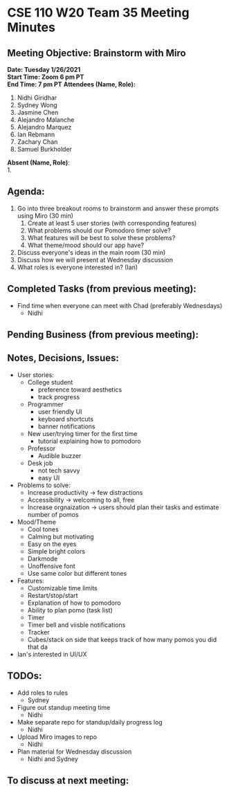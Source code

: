 # CSE 110 W20 Team 35 Meeting Minutes

## Meeting Objective: Brainstorm with Miro

**Date: Tuesday 1/26/2021**  
**Start Time: Zoom 6 pm PT**  
**End Time: 7 pm PT**
**Attendees (Name, Role):**  
1. Nidhi Giridhar
2. Sydney Wong
3. Jasmine Chen
4. Alejandro Malanche
5. Alejandro Marquez
6. Ian Rebmann
7. Zachary Chan
8. Samuel Burkholder

**Absent (Name, Role)**:  
1. 

## Agenda: 
  1. Go into three breakout rooms to brainstorm and answer these prompts using Miro (30 min)
     1. Create at least 5 user stories (with corresponding features)
     2. What problems should our Pomodoro timer solve?
     3. What features will be best to solve these problems?
     4. What theme/mood should our app have?
  2. Discuss everyone's ideas in the main room (30 min)
  3. Discuss how we will present at Wednesday discussion
  4. What roles is everyone interested in? (Ian)

## Completed Tasks (from previous meeting):
  * Find time when everyone can meet with Chad (preferably Wednesdays)
    * Nidhi

## Pending Business (from previous meeting):
  

## Notes, Decisions, Issues: 
  * User stories:
    * College student
      * preference toward aesthetics
      * track progress
    * Programmer
      * user friendly UI
      * keyboard shortcuts
      * banner notifications
    * New user/trying timer for the first time
      * tutorial explaining how to pomodoro
    * Professor
      * Audible buzzer
    * Desk job
      * not tech savvy
      * easy UI
  * Problems to solve:
    * Increase productivity -> few distractions
    * Accessibility -> welcoming to all, free
    * Increase orgnaization -> users should plan their tasks and estimate number of pomos
  * Mood/Theme
    * Cool tones
    * Calming but motivating
    * Easy on the eyes
    * Simple bright colors
    * Darkmode
    * Unoffensive font
    * Use same color but different tones
  * Features:
    * Customizable time limits
    * Restart/stop/start
    * Explanation of how to pomodoro
    * Ability to plan pomo (task list)
    * Timer
    * Timer bell and viisble notifications
    * Tracker
    * Cubes/stack on side that keeps track of how many pomos you did that da
  * Ian's interested in UI/UX

## TODOs: 
  * Add roles to rules
    * Sydney
  * Figure out standup meeting time
    * Nidhi
  * Make separate repo for standup/daily progress log
    * Nidhi
  * Upload Miro images to repo
    * Nidhi
  * Plan material for Wednesday discussion
    * Nidhi and Sydney

## To discuss at next meeting:



  